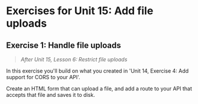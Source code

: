 # Exercises for Unit 15: Add file uploads

## Exercise 1: Handle file uploads

> _After Unit 15, Lesson 6: Restrict file uploads_

In this exercise you'll build on what you created in 'Unit 14, Exercise 4: Add support for CORS to your API'.

Create an HTML form that can upload a file, and add a route to your API that accepts that file and saves it to disk.
